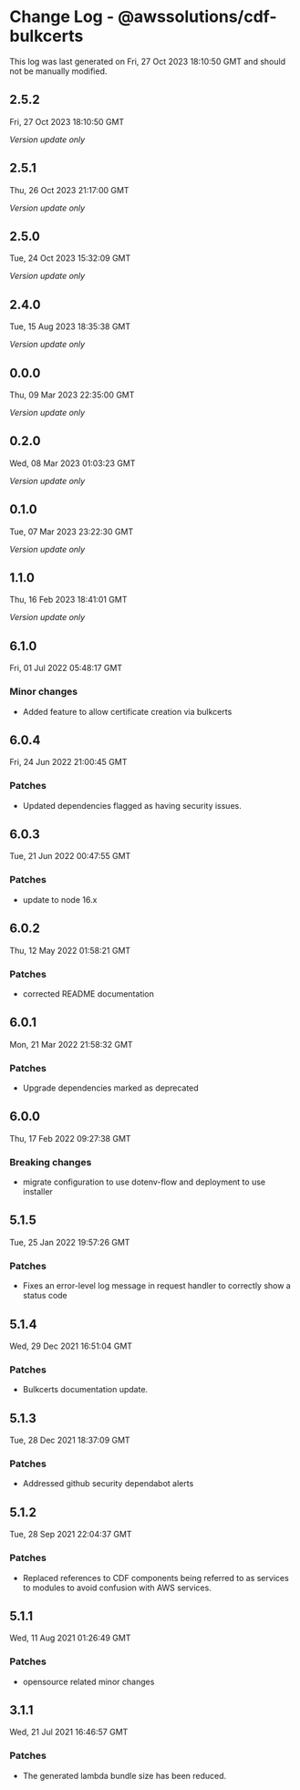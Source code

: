 # Change Log - @awssolutions/cdf-bulkcerts

This log was last generated on Fri, 27 Oct 2023 18:10:50 GMT and should not be manually modified.

## 2.5.2
Fri, 27 Oct 2023 18:10:50 GMT

_Version update only_

## 2.5.1
Thu, 26 Oct 2023 21:17:00 GMT

_Version update only_

## 2.5.0
Tue, 24 Oct 2023 15:32:09 GMT

_Version update only_

## 2.4.0
Tue, 15 Aug 2023 18:35:38 GMT

_Version update only_

## 0.0.0
Thu, 09 Mar 2023 22:35:00 GMT

_Version update only_

## 0.2.0
Wed, 08 Mar 2023 01:03:23 GMT

_Version update only_

## 0.1.0
Tue, 07 Mar 2023 23:22:30 GMT

_Version update only_

## 1.1.0
Thu, 16 Feb 2023 18:41:01 GMT

_Version update only_

## 6.1.0
Fri, 01 Jul 2022 05:48:17 GMT

### Minor changes

- Added feature to allow certificate creation via bulkcerts

## 6.0.4
Fri, 24 Jun 2022 21:00:45 GMT

### Patches

- Updated dependencies flagged as having security issues.

## 6.0.3
Tue, 21 Jun 2022 00:47:55 GMT

### Patches

- update to node 16.x

## 6.0.2
Thu, 12 May 2022 01:58:21 GMT

### Patches

- corrected README documentation 

## 6.0.1
Mon, 21 Mar 2022 21:58:32 GMT

### Patches

- Upgrade dependencies marked as deprecated

## 6.0.0
Thu, 17 Feb 2022 09:27:38 GMT

### Breaking changes

- migrate configuration to use dotenv-flow and deployment to use installer

## 5.1.5
Tue, 25 Jan 2022 19:57:26 GMT

### Patches

- Fixes an error-level log message in request handler to correctly show a status code

## 5.1.4
Wed, 29 Dec 2021 16:51:04 GMT

### Patches

- Bulkcerts documentation update.

## 5.1.3
Tue, 28 Dec 2021 18:37:09 GMT

### Patches

- Addressed github security dependabot alerts

## 5.1.2
Tue, 28 Sep 2021 22:04:37 GMT

### Patches

- Replaced references to CDF components being referred to as services to modules to avoid confusion with AWS services.

## 5.1.1
Wed, 11 Aug 2021 01:26:49 GMT

### Patches

- opensource related minor changes

## 3.1.1
Wed, 21 Jul 2021 16:46:57 GMT

### Patches

- The generated lambda bundle size has been reduced.

